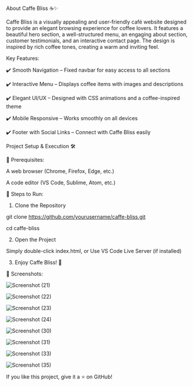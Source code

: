 About Caffe Bliss ☕✨


Caffe Bliss is a visually appealing and user-friendly café website designed to provide an elegant browsing experience for coffee lovers. It features a beautiful hero section, a well-structured menu, an engaging about section, customer testimonials, and an interactive contact page. The design is inspired by rich coffee tones, creating a warm and inviting feel.

Key Features:


✔️ Smooth Navigation – Fixed navbar for easy access to all sections

✔️ Interactive Menu – Displays coffee items with images and descriptions

✔️ Elegant UI/UX – Designed with CSS animations and a coffee-inspired theme

✔️ Mobile Responsive – Works smoothly on all devices

✔️ Footer with Social Links – Connect with Caffe Bliss easily


Project Setup & Execution 🛠️


🔹 Prerequisites:

A web browser (Chrome, Firefox, Edge, etc.)

A code editor (VS Code, Sublime, Atom, etc.)

🔹 Steps to Run:

1. Clone the Repository

git clone https://github.com/yourusername/caffe-bliss.git

cd caffe-bliss

2. Open the Project

Simply double-click index.html, or
Use VS Code Live Server (if installed)

3. Enjoy Caffe Bliss! 🎉


📸 Screenshots:

![Screenshot (21)](https://github.com/user-attachments/assets/fe2cb0e2-c0ae-42b5-8734-95dac8edd702)

![Screenshot (22)](https://github.com/user-attachments/assets/0d498fab-5ac4-4e96-964b-60398b2a17da)

![Screenshot (23)](https://github.com/user-attachments/assets/eb61d194-939b-4ee0-8c13-6edaa8829771)

![Screenshot (24)](https://github.com/user-attachments/assets/5c1a7177-dd5b-4761-a1bd-93596330455d)

![Screenshot (30)](https://github.com/user-attachments/assets/1b7786e9-70be-4e86-b595-3d5540157fe1)

![Screenshot (31)](https://github.com/user-attachments/assets/ea648fc1-764e-4da0-aea1-492c7fcba46d)

![Screenshot (33)](https://github.com/user-attachments/assets/e3466f97-6e1e-45e8-bafb-63772d0c09b9)

![Screenshot (35)](https://github.com/user-attachments/assets/c29de5bb-0158-4c22-9c3e-9f3399dd1114)

If you like this project, give it a ⭐ on GitHub!
